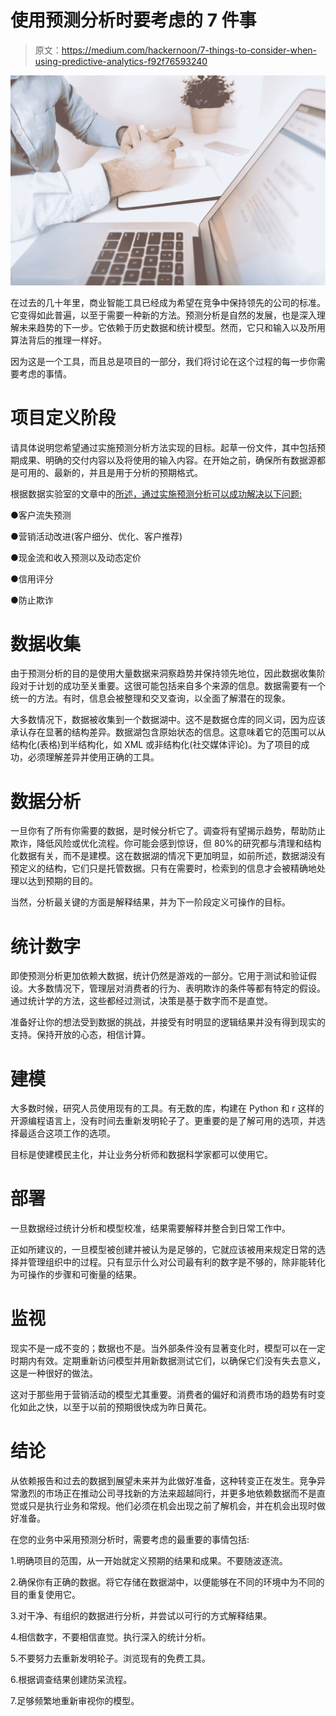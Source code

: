 # 使用预测分析时要考虑的 7 件事

> 原文：<https://medium.com/hackernoon/7-things-to-consider-when-using-predictive-analytics-f92f76593240>

![](img/d0583278930e30969f6e950599910658.png)

在过去的几十年里，商业智能工具已经成为希望在竞争中保持领先的公司的标准。它变得如此普遍，以至于需要一种新的方法。预测分析是自然的发展，也是深入理解未来趋势的下一步。它依赖于历史数据和统计模型。然而，它只和输入以及所用算法背后的推理一样好。

因为这是一个工具，而且总是项目的一部分，我们将讨论在这个过程的每一步你需要考虑的事情。

# 项目定义阶段

请具体说明您希望通过实施预测分析方法实现的目标。起草一份文件，其中包括预期成果、明确的交付内容以及将使用的输入内容。在开始之前，确保所有数据源都是可用的、最新的，并且是用于分析的预期格式。

根据数据实验室的文章中的[所述，通过实施预测分析可以成功解决以下问题:](https://indatalabs.com/blog/data-science/predictive-analytics-and-machine-learning-for-business)

●客户流失预测

●营销活动改进(客户细分、优化、客户推荐)

●现金流和收入预测以及动态定价

●信用评分

●防止欺诈

# 数据收集

由于预测分析的目的是使用大量数据来洞察趋势并保持领先地位，因此数据收集阶段对于计划的成功至关重要。这很可能包括来自多个来源的信息。数据需要有一个统一的方法。有时，信息会被整理和交叉查询，以全面了解潜在的现象。

大多数情况下，数据被收集到一个数据湖中。这不是数据仓库的同义词，因为应该承认存在显著的结构差异。数据湖包含原始状态的信息。这意味着它的范围可以从结构化(表格)到半结构化，如 XML 或非结构化(社交媒体评论)。为了项目的成功，必须理解差异并使用正确的工具。

# 数据分析

一旦你有了所有你需要的数据，是时候分析它了。调查将有望揭示趋势，帮助防止欺诈，降低风险或优化流程。你可能会感到惊讶，但 80%的研究都与清理和结构化数据有关，而不是建模。这在数据湖的情况下更加明显，如前所述，数据湖没有预定义的结构，它们只是托管数据。只有在需要时，检索到的信息才会被精确地处理以达到预期的目的。

当然，分析最关键的方面是解释结果，并为下一阶段定义可操作的目标。

# 统计数字

即使预测分析更加依赖大数据，统计仍然是游戏的一部分。它用于测试和验证假设。大多数情况下，管理层对消费者的行为、表明欺诈的条件等都有特定的假设。通过统计学的方法，这些都经过测试，决策是基于数字而不是直觉。

准备好让你的想法受到数据的挑战，并接受有时明显的逻辑结果并没有得到现实的支持。保持开放的心态，相信计算。

# 建模

大多数时候，研究人员使用现有的工具。有无数的库，构建在 Python 和 r 这样的开源编程语言上，没有时间去重新发明轮子了。更重要的是了解可用的选项，并选择最适合这项工作的选项。

目标是使建模民主化，并让业务分析师和数据科学家都可以使用它。

# 部署

一旦数据经过统计分析和模型校准，结果需要解释并整合到日常工作中。

正如所建议的，一旦模型被创建并被认为是足够的，它就应该被用来规定日常的选择并管理组织中的过程。只有显示什么对公司最有利的数字是不够的，除非能转化为可操作的步骤和可衡量的结果。

# 监视

现实不是一成不变的；数据也不是。当外部条件没有显著变化时，模型可以在一定时期内有效。定期重新访问模型并用新数据测试它们，以确保它们没有失去意义，这是一种很好的做法。

这对于那些用于营销活动的模型尤其重要。消费者的偏好和消费市场的趋势有时变化如此之快，以至于以前的预期很快成为昨日黄花。

# 结论

从依赖报告和过去的数据到展望未来并为此做好准备，这种转变正在发生。竞争异常激烈的市场正在推动公司寻找新的方法来超越同行，并更多地依赖数据而不是直觉或只是执行业务和常规。他们必须在机会出现之前了解机会，并在机会出现时做好准备。

在您的业务中采用预测分析时，需要考虑的最重要的事情包括:

1.明确项目的范围，从一开始就定义预期的结果和成果。不要随波逐流。

2.确保你有正确的数据。将它存储在数据湖中，以便能够在不同的环境中为不同的目的重复使用它。

3.对干净、有组织的数据进行分析，并尝试以可行的方式解释结果。

4.相信数字，不要相信直觉。执行深入的统计分析。

5.不要努力去重新发明轮子。浏览现有的免费工具。

6.根据调查结果创建防呆流程。

7.足够频繁地重新审视你的模型。